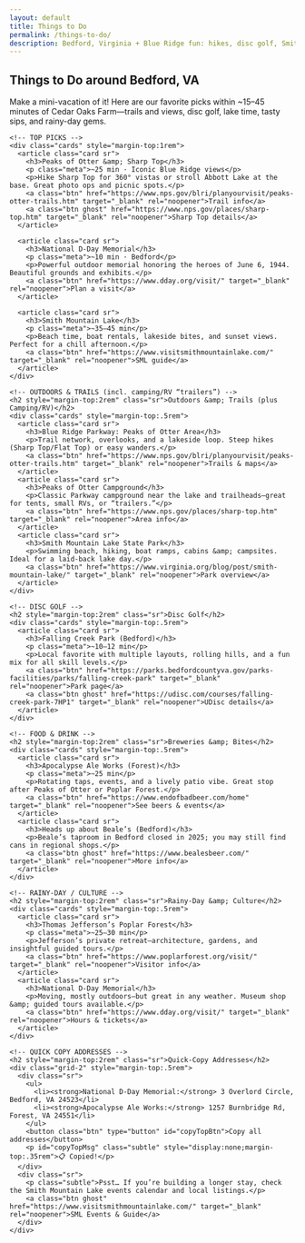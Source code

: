 ```yaml
---
layout: default
title: Things to Do
permalink: /things-to-do/
description: Bedford, Virginia + Blue Ridge fun: hikes, disc golf, Smith Mountain Lake, breweries, museums, and more.
---
```


<section class="section">
  <div class="container">
    <h1 class="h1">Things to Do around Bedford, VA</h1>
    <p class="lead">Make a mini-vacation of it! Here are our favorite picks within ~15–45 minutes of Cedar Oaks Farm—trails and views, disc golf, lake time, tasty sips, and rainy-day gems.</p>

    <!-- TOP PICKS -->
    <div class="cards" style="margin-top:1rem">
      <article class="card sr">
        <h3>Peaks of Otter &amp; Sharp Top</h3>
        <p class="meta">~25 min · Iconic Blue Ridge views</p>
        <p>Hike Sharp Top for 360° vistas or stroll Abbott Lake at the base. Great photo ops and picnic spots.</p>
        <a class="btn" href="https://www.nps.gov/blri/planyourvisit/peaks-otter-trails.htm" target="_blank" rel="noopener">Trail info</a>
        <a class="btn ghost" href="https://www.nps.gov/places/sharp-top.htm" target="_blank" rel="noopener">Sharp Top details</a>
      </article>

      <article class="card sr">
        <h3>National D-Day Memorial</h3>
        <p class="meta">~10 min · Bedford</p>
        <p>Powerful outdoor memorial honoring the heroes of June 6, 1944. Beautiful grounds and exhibits.</p>
        <a class="btn" href="https://www.dday.org/visit/" target="_blank" rel="noopener">Plan a visit</a>
      </article>

      <article class="card sr">
        <h3>Smith Mountain Lake</h3>
        <p class="meta">~35–45 min</p>
        <p>Beach time, boat rentals, lakeside bites, and sunset views. Perfect for a chill afternoon.</p>
        <a class="btn" href="https://www.visitsmithmountainlake.com/" target="_blank" rel="noopener">SML guide</a>
      </article>
    </div>

    <!-- OUTDOORS & TRAILS (incl. camping/RV “trailers”) -->
    <h2 style="margin-top:2rem" class="sr">Outdoors &amp; Trails (plus Camping/RV)</h2>
    <div class="cards" style="margin-top:.5rem">
      <article class="card sr">
        <h3>Blue Ridge Parkway: Peaks of Otter Area</h3>
        <p>Trail network, overlooks, and a lakeside loop. Steep hikes (Sharp Top/Flat Top) or easy wanders.</p>
        <a class="btn" href="https://www.nps.gov/blri/planyourvisit/peaks-otter-trails.htm" target="_blank" rel="noopener">Trails & maps</a>
      </article>
      <article class="card sr">
        <h3>Peaks of Otter Campground</h3>
        <p>Classic Parkway campground near the lake and trailheads—great for tents, small RVs, or “trailers.”</p>
        <a class="btn" href="https://www.nps.gov/places/sharp-top.htm" target="_blank" rel="noopener">Area info</a>
      </article>
      <article class="card sr">
        <h3>Smith Mountain Lake State Park</h3>
        <p>Swimming beach, hiking, boat ramps, cabins &amp; campsites. Ideal for a laid-back lake day.</p>
        <a class="btn" href="https://www.virginia.org/blog/post/smith-mountain-lake/" target="_blank" rel="noopener">Park overview</a>
      </article>
    </div>

    <!-- DISC GOLF -->
    <h2 style="margin-top:2rem" class="sr">Disc Golf</h2>
    <div class="cards" style="margin-top:.5rem">
      <article class="card sr">
        <h3>Falling Creek Park (Bedford)</h3>
        <p class="meta">~10–12 min</p>
        <p>Local favorite with multiple layouts, rolling hills, and a fun mix for all skill levels.</p>
        <a class="btn" href="https://parks.bedfordcountyva.gov/parks-facilities/parks/falling-creek-park" target="_blank" rel="noopener">Park page</a>
        <a class="btn ghost" href="https://udisc.com/courses/falling-creek-park-7HP1" target="_blank" rel="noopener">UDisc details</a>
      </article>
    </div>

    <!-- FOOD & DRINK -->
    <h2 style="margin-top:2rem" class="sr">Breweries &amp; Bites</h2>
    <div class="cards" style="margin-top:.5rem">
      <article class="card sr">
        <h3>Apocalypse Ale Works (Forest)</h3>
        <p class="meta">~25 min</p>
        <p>Rotating taps, events, and a lively patio vibe. Great stop after Peaks of Otter or Poplar Forest.</p>
        <a class="btn" href="https://www.endofbadbeer.com/home" target="_blank" rel="noopener">See beers & events</a>
      </article>
      <article class="card sr">
        <h3>Heads up about Beale’s (Bedford)</h3>
        <p>Beale’s taproom in Bedford closed in 2025; you may still find cans in regional shops.</p>
        <a class="btn ghost" href="https://www.bealesbeer.com/" target="_blank" rel="noopener">More info</a>
      </article>
    </div>

    <!-- RAINY-DAY / CULTURE -->
    <h2 style="margin-top:2rem" class="sr">Rainy-Day &amp; Culture</h2>
    <div class="cards" style="margin-top:.5rem">
      <article class="card sr">
        <h3>Thomas Jefferson’s Poplar Forest</h3>
        <p class="meta">~25–30 min</p>
        <p>Jefferson’s private retreat—architecture, gardens, and insightful guided tours.</p>
        <a class="btn" href="https://www.poplarforest.org/visit/" target="_blank" rel="noopener">Visitor info</a>
      </article>
      <article class="card sr">
        <h3>National D-Day Memorial</h3>
        <p>Moving, mostly outdoors—but great in any weather. Museum shop &amp; guided tours available.</p>
        <a class="btn" href="https://www.dday.org/visit/" target="_blank" rel="noopener">Hours & tickets</a>
      </article>
    </div>

    <!-- QUICK COPY ADDRESSES -->
    <h2 style="margin-top:2rem" class="sr">Quick-Copy Addresses</h2>
    <div class="grid-2" style="margin-top:.5rem">
      <div class="sr">
        <ul>
          <li><strong>National D-Day Memorial:</strong> 3 Overlord Circle, Bedford, VA 24523</li>
          <li><strong>Apocalypse Ale Works:</strong> 1257 Burnbridge Rd, Forest, VA 24551</li>
        </ul>
        <button class="btn" type="button" id="copyTopBtn">Copy all addresses</button>
        <p id="copyTopMsg" class="subtle" style="display:none;margin-top:.35rem">📋 Copied!</p>
      </div>
      <div class="sr">
        <p class="subtle">Psst… If you’re building a longer stay, check the Smith Mountain Lake events calendar and local listings.</p>
        <a class="btn ghost" href="https://www.visitsmithmountainlake.com/" target="_blank" rel="noopener">SML Events & Guide</a>
      </div>
    </div>
  </div>
</section>

<script>
  // Quick-copy helper
  const copyTopBtn = document.getElementById('copyTopBtn');
  const copyTopMsg = document.getElementById('copyTopMsg');
  if (copyTopBtn){
    copyTopBtn.addEventListener('click', async ()=>{
      const text = [
        "National D-Day Memorial, 3 Overlord Circle, Bedford, VA 24523",
        "Apocalypse Ale Works, 1257 Burnbridge Rd, Forest, VA 24551"
      ].join("\\n");
      try {
        await navigator.clipboard.writeText(text);
        copyTopMsg.style.display = 'block';
        setTimeout(()=> copyTopMsg.style.display = 'none', 2000);
      } catch (e){
        alert("Unable to copy—please copy manually.");
      }
    });
  }
</script>

